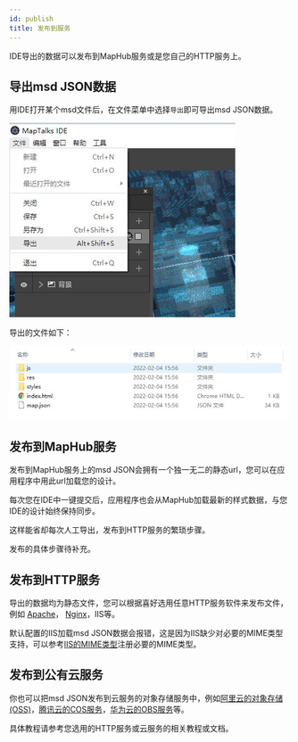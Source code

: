 ```yaml
---
id: publish
title: 发布到服务
---
```


IDE导出的数据可以发布到MapHub服务或是您自己的HTTP服务上。

## 导出msd JSON数据

用IDE打开某个msd文件后，在文件菜单中选择`导出`即可导出msd JSON数据。

![导出数据](../useInProgram/assets/export.jpg)

导出的文件如下：

![导出数据](../useInProgram/assets/json.jpg)

## 发布到MapHub服务

发布到MapHub服务上的msd JSON会拥有一个独一无二的静态url，您可以在应用程序中用此url加载您的设计。

每次您在IDE中一键提交后，应用程序也会从MapHub加载最新的样式数据，与您IDE的设计始终保持同步。

这样能省却每次人工导出，发布到HTTP服务的繁琐步骤。

发布的具体步骤待补充。

## 发布到HTTP服务

导出的数据均为静态文件，您可以根据喜好选用任意HTTP服务软件来发布文件，例如 [Apache](https://httpd.apache.org/)， [Nginx](https://www.nginx.org/)，IIS等。

默认配置的IIS加载msd JSON数据会报错，这是因为IIS缺少对必要的MIME类型支持，可以参考[IIS的MIME类型](iis)注册必要的MIME类型。

## 发布到公有云服务

你也可以把msd JSON发布到云服务的对象存储服务中，例如[阿里云的对象存储(OSS)](https://www.aliyun.com/product/oss)，[腾讯云的COS服务](https://cloud.tencent.com/document/product/436)，[华为云的OBS服务](https://www.huaweicloud.com/product/obs.html)等。

具体教程请参考您选用的HTTP服务或云服务的相关教程或文档。
